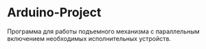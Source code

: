 # Arduino-Project
Программа для работы подъемного механизма с параллельным включением необходимых исполнительных устройств.
